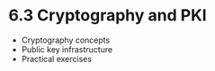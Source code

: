 # 6.3 Cryptography and PKI

- Cryptography concepts
- Public key infrastructure
- Practical exercises
